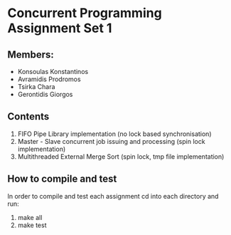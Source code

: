 # Concurrent Programming Assignment Set 1

## Members:

- Konsoulas Konstantinos
- Avramidis Prodromos
- Tsirka Chara
- Gerontidis Giorgos

## Contents

1. FIFO Pipe Library implementation (no lock based synchronisation)
2. Master - Slave concurrent job issuing and processing (spin lock implementation)
3. Multithreaded External Merge Sort (spin lock, tmp file implementation)



## How to compile and test

In order to compile and test each assignment cd into each directory and run:

1. make all
2. make test
